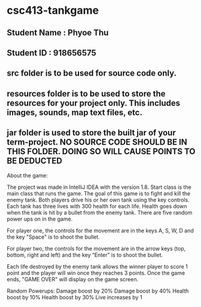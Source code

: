 # csc413-tankgame

## Student Name  : Phyoe Thu
## Student ID    : 918656575


## src folder is to be used for source code only.

## resources folder is to be used to store the resources for your project only. This includes images, sounds, map text files, etc.

## jar folder is used to store the built jar of your term-project. NO SOURCE CODE SHOULD BE IN THIS FOLDER. DOING SO WILL CAUSE POINTS TO BE DEDUCTED


About the game:

The project was made in IntelliJ IDEA with the version 1.8. Start class is the main class that runs the game. The goal of this game is to fight and kill the enemy tank. Both players drive his or her own tank using the key controls. Each tank has three lives with 300 health for each life. Health goes down when the tank is hit by a bullet from the enemy tank. There are five random power ups on in the game. 

For player one, the controls for the movement are in the keys A, S, W, D and the key "Space" is to shoot the bullet. 

For player two, the controls for the movement are in the arrow keys (top, bottom, right and left) and the key “Enter” is to shoot the bullet.

Each life destroyed by the enemy tank allows the winner player to score 1 point and the player will win once they reaches 3 points. Once the game ends, "GAME OVER" will display on the game screen.  

Random Powerups: 
Damage boost by 20%
Damage boost by 40%
Health boost by 10% 
Health boost by 30%
Live increases by 1
